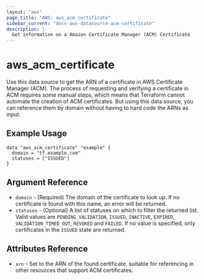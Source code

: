 ```yaml
---
layout: "aws"
page_title: "AWS: aws_acm_certificate"
sidebar_current: "docs-aws-datasource-acm-certificate"
description: |-
  Get information on a Amazon Certificate Manager (ACM) Certificate
---
```


# aws\_acm\_certificate

Use this data source to get the ARN of a certificate in AWS Certificate
Manager (ACM). The process of requesting and verifying a certificate in ACM
requires some manual steps, which means that Terraform cannot automate the
creation of ACM certificates. But using this data source, you can reference
them by domain without having to hard code the ARNs as input.

## Example Usage

```
data "aws_acm_certificate" "example" {
  domain = "tf.example.com"
  statuses = ["ISSUED"]
}
```

## Argument Reference

 * `domain` - (Required) The domain of the certificate to look up. If no certificate is found with this name, an error will be returned.
 * `statuses` - (Optional) A list of statuses on which to filter the returned list. Valid values are `PENDING_VALIDATION`, `ISSUED`,
   `INACTIVE`, `EXPIRED`, `VALIDATION_TIMED_OUT`, `REVOKED` and `FAILED`. If no value is specified, only certificates in the `ISSUED` state
   are returned.

## Attributes Reference

 * `arn` - Set to the ARN of the found certificate, suitable for referencing in other resources that support ACM certificates.
